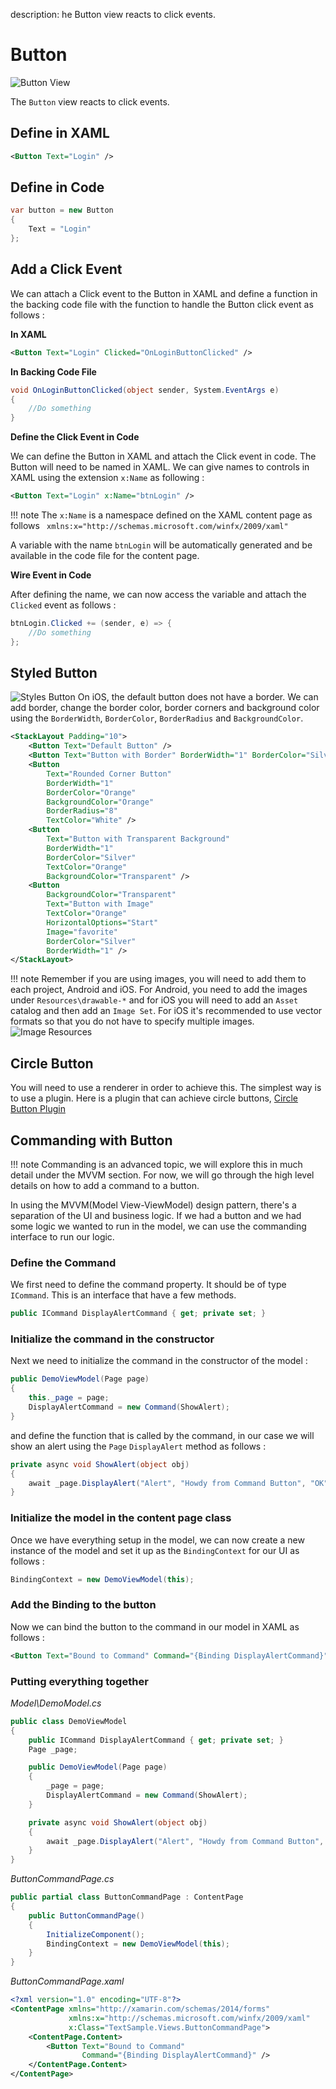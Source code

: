 description: he Button view reacts to click events.

# Button

![Button View](../images/views/button.png)

The `Button` view reacts to click events.

## Define in XAML

```xml
<Button Text="Login" />
```

## Define in Code

```csharp
var button = new Button
{
    Text = "Login"
};
```

## Add a Click Event

We can attach a Click event to the Button in XAML and define a function in the backing code file with the function to handle the Button click event as follows :

**In XAML**

```xml
<Button Text="Login" Clicked="OnLoginButtonClicked" />
```

**In Backing Code File**

```csharp
void OnLoginButtonClicked(object sender, System.EventArgs e)
{
    //Do something
}
```

**Define the Click Event in Code**

We can define the Button in XAML and attach the Click event in code. The Button will need to be named in XAML. We can give names to controls in XAML using the extension `x:Name` as following :

```xml
<Button Text="Login" x:Name="btnLogin" />
```

!!! note
    The `x:Name` is a namespace defined on the XAML content page as follows ` xmlns:x="http://schemas.microsoft.com/winfx/2009/xaml"`

A variable with the name `btnLogin` will be automatically generated and be available in the code file for the content page.    

**Wire Event in Code**

After defining the name, we can now access the variable and attach the `Clicked` event as follows :

```csharp
btnLogin.Clicked += (sender, e) => {
    //Do something
};
```


## Styled Button

![Styles Button](../images/views/button-styled.png)
On iOS, the default button does not have a border. We can add border, change the border color, border corners and background color using the `BorderWidth`, `BorderColor`, `BorderRadius` and `BackgroundColor`.

```xml
<StackLayout Padding="10">
    <Button Text="Default Button" />
    <Button Text="Button with Border" BorderWidth="1" BorderColor="Silver" />
    <Button 
        Text="Rounded Corner Button" 
        BorderWidth="1" 
        BorderColor="Orange" 
        BackgroundColor="Orange" 
        BorderRadius="8"
        TextColor="White" />
    <Button 
        Text="Button with Transparent Background"
        BorderWidth="1"
        BorderColor="Silver"
        TextColor="Orange"
        BackgroundColor="Transparent" />
    <Button 
        BackgroundColor="Transparent"
        Text="Button with Image" 
        TextColor="Orange"
        HorizontalOptions="Start"
        Image="favorite" 
        BorderColor="Silver" 
        BorderWidth="1" />
</StackLayout>
```

!!! note
    Remember if you are using images, you will need to add them to each project, Android and iOS. For Android, you need to add the images under `Resources\drawable-*` and for iOS you will need to add an `Asset` catalog and then add an `Image Set`. For iOS it's recommended to use vector formats so that you do not have to specify multiple images. ![Image Resources](../images/views/adding-image-resources.png)

## Circle Button

You will need to use a renderer in order to achieve this. The simplest way is to use a plugin. Here is a plugin that can achieve circle buttons, [Circle Button Plugin](https://www.nuget.org/packages/Plugins.Forms.ButtonCircle)

## Commanding with Button

!!! note
    Commanding is an advanced topic, we will explore this in much detail under the MVVM section. For now, we will go through the high level details on how to add a command to a button.

In using the MVVM(Model View-ViewModel) design pattern, there's a separation of the UI and business logic. If we had a button and we had some logic we wanted to run in the model, we can use the commanding interface to run our logic.

### Define the Command

We first need to define the command property. It should be of type `ICommand`. This is an interface that have a few methods.

```csharp
public ICommand DisplayAlertCommand { get; private set; }
```

### Initialize the command in the constructor

Next we need to initialize the command in the constructor of the model :

```csharp
public DemoViewModel(Page page)
{
    this._page = page;
    DisplayAlertCommand = new Command(ShowAlert);
}
```

and define the function that is called by the command, in our case we will show an alert using the `Page` `DisplayAlert` method as follows :

```csharp
private async void ShowAlert(object obj)
{
    await _page.DisplayAlert("Alert", "Howdy from Command Button", "OK");
}
```

### Initialize the model in the content page class

Once we have everything setup in the model, we can now create a new instance of the model and set it up as the `BindingContext` for our UI as follows :

```csharp
BindingContext = new DemoViewModel(this);
```

### Add the Binding to the button

Now we can bind the button to the command in our model in XAML as follows :

```xml
<Button Text="Bound to Command" Command="{Binding DisplayAlertCommand}" />
```

### Putting everything together

*Model\DemoModel.cs*

```csharp
public class DemoViewModel
{
    public ICommand DisplayAlertCommand { get; private set; }
    Page _page;

    public DemoViewModel(Page page)
    {
        _page = page;
        DisplayAlertCommand = new Command(ShowAlert);
    }

    private async void ShowAlert(object obj)
    {
        await _page.DisplayAlert("Alert", "Howdy from Command Button", "OK");
    }
}
```

*ButtonCommandPage.cs*

```csharp
public partial class ButtonCommandPage : ContentPage
{
    public ButtonCommandPage()
    {
        InitializeComponent();
        BindingContext = new DemoViewModel(this);
    }
}
```

*ButtonCommandPage.xaml*

```xml
<?xml version="1.0" encoding="UTF-8"?>
<ContentPage xmlns="http://xamarin.com/schemas/2014/forms" 
             xmlns:x="http://schemas.microsoft.com/winfx/2009/xaml" 
             x:Class="TextSample.Views.ButtonCommandPage">
    <ContentPage.Content>
        <Button Text="Bound to Command" 
                Command="{Binding DisplayAlertCommand}" />
    </ContentPage.Content>
</ContentPage>
```
